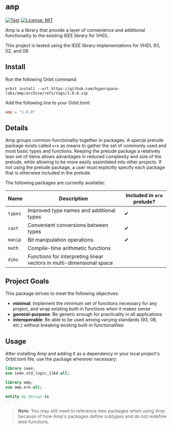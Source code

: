# `amp`

[![Test](https://github.com/hyperspace-labs/amp/actions/workflows/test.yml/badge.svg)](https://github.com/hyperspace-labs/amp/actions/workflows/test.yml) [![License: MIT](https://img.shields.io/badge/License-MIT-yellow.svg)](https://opensource.org/licenses/MIT)

Amp is a library that provide a layer of convenience and additional functionality to the existing IEEE library for VHDL.

This project is tested using the IEEE library implementations for VHDL 93, 02, and 08.

## Install

Run the following Orbit command:
```
orbit install --url https://github.com/hyperspace-labs/amp/archive/refs/tags/1.0.0.zip
```

Add the following line to your Orbit.toml:
``` toml
amp = "1.0.0"
```

## Details

Amp groups common functionality together in packages. A special prelude package exists called `ere` as means to gather the set of commonly used and most basic types and functions. Keeping the prelude package a relatively lean set of items allows advantages in reduced complexity and size of the prelude, while allowing to be more easily assimilated into other projects. If not using the prelude package, a user must explicitly specify each package that is otherwise included in the prelude.

The following packages are currently available:

Name | Description | Included in `ere` prelude?
-- | -- | --
`types` | Improved type names and additional types | ✔ 
`cast` | Convenient conversions between types | ✔ 
`manip` | Bit manipulation operations | ✔ 
`math` | Compile-time arithmetic functions |
`dims` | Functions for interpreting linear vectors in multi-dimensional space | 

## Project Goals

This package strives to meet the following objectives:
- __minimal__: Implement the minimum set of functions necessary for any project, and wrap existing built-in functions when it makes sense
- __general-purpose__: Be generic enough for practicality in all applications
- __interoperable__: Be able to be used among varying standards (93, 08, etc.) without breaking existing built-in functionalities


## Usage

After installing Amp and adding it as a dependency in your local project's Orbit.toml file, use the package wherever necessary:

``` vhdl
library ieee;
use ieee.std_logic_1164.all;

library amp;
use amp.ere.all;

entity my_design is
-- ...
```

> __Note__: You may still need to reference ieee packages when using Amp because of how Amp's packages define subtypes and do not redefine ieee functions.